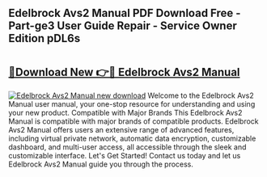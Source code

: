 ## Edelbrock Avs2 Manual PDF Download Free - Part-ge3 User Guide Repair - Service Owner Edition pDL6s

# <h2><a href="http://bc44578.oget.top/?id=Edelbrock+Avs2+Manual">🔗Download New 👉🔴 Edelbrock Avs2 Manual</a></h2>

[![Edelbrock Avs2 Manual new download](https://i.imgur.com/5g1atiW.png)](http://bc44578.oget.top/?id=Edelbrock+Avs2+Manual)
Welcome to the Edelbrock Avs2 Manual user manual, your one-stop resource for understanding and using your new product. Compatible with Major Brands This Edelbrock Avs2 Manual is compatible with major brands of compatible products. Edelbrock Avs2 Manual offers users an extensive range of advanced features, including virtual private network, automatic data encryption, customizable dashboard, and multi-user access, all accessible through the sleek and customizable interface. Let's Get Started! Contact us today and let us Edelbrock Avs2 Manual guide you through the process.
